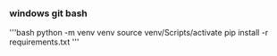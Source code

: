 ### windows git bash
'''bash
python -m venv venv
source venv/Scripts/activate
pip install -r requirements.txt
'''